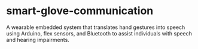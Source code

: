 # smart-glove-communication
A wearable embedded system that translates hand gestures into speech using Arduino, flex sensors, and Bluetooth to assist individuals with speech and hearing impairments.
